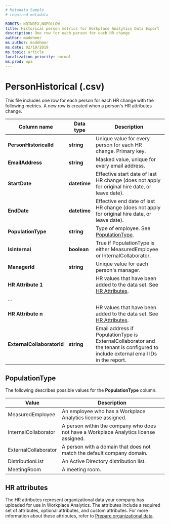 ```yaml
---
# Metadata Sample
# required metadata

ROBOTS: NOINDEX,NOFOLLOW
title: Historical person metrics for Workplace Analytics Data Export
description: One row for each person for each HR change
author: madehmer
ms.author: madehmer
ms.date: 02/19/2019
ms.topic: article
localization_priority: normal
ms.prod: wpa
---
```


# PersonHistorical (.csv)

This file includes one row for each person for each HR change with the following metrics. A new row is created when a person's HR attributes change.
  
|Column name|Data type|Description|
|-----------------|---------------|-----------------|
|**PersonHistoricalId**|**string**|Unique value for every person for each HR change. Primary key.|
|**EmailAddress**|**string**|Masked value, unique for every email address.|  
|**StartDate**|**datetime**|Effective start date of last HR change (does not apply for original hire date, or leave date).|
|**EndDate**|**datetime**|Effective end date of last HR change (does not apply for original hire date, or leave date).|
|**PopulationType**|**string**|Type of employee. See [PopulationType](#populationtype).|
|**IsInternal**|**boolean**|True if PopulationType is either MeasuredEmployee or InternalCollaborator.|
|**ManagerId**|**string**|Unique value for each person's manager.|
|**HR Attribute 1**||HR values that have been added to the data set. See [HR Attributes](#hr-attributes).|
|   ...   |||
|**HR Attribute n**||HR values that have been added to the data set. See [HR Attributes](#hr-attributes).|
|**ExternalCollaboratorId**|**string**|Email address if PopulationType is ExternalCollaborator and the tenant is configured to include external email IDs in the report.|

## PopulationType

The following describes possible values for the **PopulationType** column.

|Value|Description|
|------|------|
|MeasuredEmployee|An employee who has a Workplace Analytics license assigned.|
|InternalCollaborator |A person within the company who does not have a Workplace Analytics license assigned.|
|ExternalCollaborator |A person with a domain that does not match the default company domain.|
|DistributionList |An Active Directory distribution list.|
|MeetingRoom |A meeting room.|

## HR attributes

The HR attributes represent organizational data your company has uploaded for use in Workplace Analytics. The attributes include a required set of attributes, optional attributes, and custom attributes. For more information about these attributes, refer to [Prepare organizational data](../setup/prepare-organizational-data.md).
